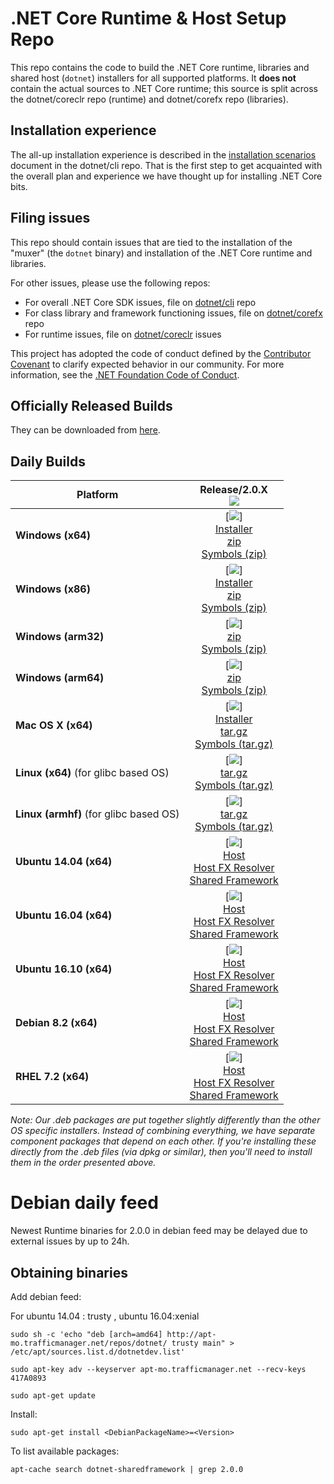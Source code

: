 .NET Core Runtime & Host Setup Repo
===================================

This repo contains the code to build the .NET Core runtime, libraries and shared host (`dotnet`) installers for
all supported platforms. It **does not** contain the actual sources to .NET Core runtime; this source is split across
the dotnet/coreclr repo (runtime) and dotnet/corefx repo (libraries).

## Installation experience
The all-up installation experience is described in the [installation scenarios](https://github.com/dotnet/cli/blob/rel/1.0.0/Documentation/cli-installation-scenarios.md)
document in the dotnet/cli repo. That is the first step to get acquainted with the overall plan and experience we have
thought up for installing .NET Core bits.

## Filing issues
This repo should contain issues that are tied to the installation of the "muxer" (the `dotnet` binary) and installation
of the .NET Core runtime and libraries.

For other issues, please use the following repos:

- For overall .NET Core SDK issues, file on [dotnet/cli](https://github.com/dotnet/cli) repo
- For class library and framework functioning issues, file on [dotnet/corefx](https://github.com/dotnet/corefx) repo
- For runtime issues, file on [dotnet/coreclr](https://github.com/dotnet/coreclr) issues

This project has adopted the code of conduct defined by the [Contributor Covenant](http://contributor-covenant.org/) to clarify expected behavior in our community. For more information, see the [.NET Foundation Code of Conduct](http://www.dotnetfoundation.org/code-of-conduct).

Officially Released Builds
--------------------------

They can be downloaded from [here](https://www.microsoft.com/net/download#core).

Daily Builds
------------

|   Platform   |   Release/2.0.X<br>[![][build-badge-2.0.x]][build-2.0.x] |
|---------|:----------:|
|   **Windows (x64)**    |   [![][win-x64-badge-2.0.X]]<br>[Installer][win-x64-installer-2.0.X]<br>[zip][win-x64-zip-2.0.X]<br>[Symbols (zip)][win-x64-symbols-zip-2.0.X]   |
|   **Windows (x86)**    |   [![][win-x86-badge-2.0.X]]<br>[Installer][win-x86-installer-2.0.X]<br>[zip][win-x86-zip-2.0.X]<br>[Symbols (zip)][win-x86-symbols-zip-2.0.X]   |
|   **Windows (arm32)**  |   [![][win-arm-badge-2.0.X]]<br>[zip][win-arm-zip-2.0.X]<br>[Symbols (zip)][win-arm-symbols-zip-2.0.X]   |
|   **Windows (arm64)**  |   [![][win-arm64-badge-2.0.X]]<br>[zip][win-arm64-zip-2.0.X]<br>[Symbols (zip)][win-arm64-symbols-zip-2.0.X]   |
|   **Mac OS X (x64)**       |   [![][osx-badge-2.0.X]]<br>[Installer][osx-installer-2.0.X]<br>[tar.gz][osx-targz-2.0.X]<br>[Symbols (tar.gz)][osx-symbols-targz-2.0.X]   |
|   **Linux (x64)** (for glibc based OS)  |   [![][linux-x64-badge-2.0.X]]<br>[tar.gz][linux-x64-targz-2.0.X]<br>[Symbols (tar.gz)][linux-x64-symbols-targz-2.0.X]   |
|   **Linux (armhf)** (for glibc based OS)  |   [![][linux-arm-badge-2.0.X]]<br>[tar.gz][linux-arm-targz-2.0.X]<br>[Symbols (tar.gz)][linux-arm-symbols-targz-2.0.X]   |
|   **Ubuntu 14.04 (x64)**   |   [![][ubuntu-14.04-badge-2.0.X]]<br>[Host][ubuntu-14.04-host-2.0.X]<br>[Host FX Resolver][ubuntu-14.04-hostfxr-2.0.X]<br>[Shared Framework][ubuntu-14.04-sharedfx-2.0.X]<br>  |
|   **Ubuntu 16.04 (x64)**   |   [![][ubuntu-16.04-badge-2.0.X]]<br>[Host][ubuntu-16.04-host-2.0.X]<br>[Host FX Resolver][ubuntu-16.04-hostfxr-2.0.X]<br>[Shared Framework][ubuntu-16.04-sharedfx-2.0.X]<br>  |
|   **Ubuntu 16.10 (x64)**   |   [![][ubuntu-16.10-badge-2.0.X]]<br>[Host][ubuntu-16.10-host-2.0.X]<br>[Host FX Resolver][ubuntu-16.10-hostfxr-2.0.X]<br>[Shared Framework][ubuntu-16.10-sharedfx-2.0.X]<br>  |
|   **Debian 8.2 (x64)**     |   [![][debian-8.2-badge-2.0.X]]<br>[Host][debian-8.2-host-2.0.X]<br>[Host FX Resolver][debian-8.2-hostfxr-2.0.X]<br>[Shared Framework][debian-8.2-sharedfx-2.0.X]<br>  |
|   **RHEL 7.2 (x64)**       |   [![][rhel7-badge-2.0.X]]<br>[Host][rhel7-host-2.0.X]<br>[Host FX Resolver][rhel7-hostfxr-2.0.X]<br>[Shared Framework][rhel7-sharedfx-2.0.X]<br>   |

*Note: Our .deb packages are put together slightly differently than the other OS specific installers. Instead of combining everything, we have separate component packages that depend on each other. If you're installing these directly from the .deb files (via dpkg or similar), then you'll need to install them in the order presented above.*

[build-badge-2.0.X]: https://devdiv.visualstudio.com/_apis/public/build/definitions/0bdbc590-a062-4c3f-b0f6-9383f67865ee/6161/badge
[build-2.0.X]: https://devdiv.visualstudio.com/DevDiv/_build/index?definitionId=6161&_a=completed

[win-x64-badge-2.0.X]: https://dotnetcli.blob.core.windows.net/dotnet/Runtime/release/2.0.0/sharedfx_win-x64_Release_version_badge.svg
[win-x64-installer-2.0.X]: https://dotnetcli.blob.core.windows.net/dotnet/Runtime/release/2.0.0/dotnet-runtime-latest-win-x64.exe
[win-x64-zip-2.0.X]: https://dotnetcli.blob.core.windows.net/dotnet/Runtime/release/2.0.0/dotnet-runtime-latest-win-x64.zip
[win-x64-symbols-zip-2.0.X]: https://dotnetcli.blob.core.windows.net/dotnet/Runtime/release/2.0.0/runtime.win-x64.Microsoft.NETCore.App.latest.symbols.nupkg

[win-x86-badge-2.0.X]: https://dotnetcli.blob.core.windows.net/dotnet/Runtime/release/2.0.0/sharedfx_win-x86_Release_version_badge.svg
[win-x86-installer-2.0.X]: https://dotnetcli.blob.core.windows.net/dotnet/Runtime/release/2.0.0/dotnet-runtime-latest-win-x86.exe
[win-x86-zip-2.0.X]: https://dotnetcli.blob.core.windows.net/dotnet/Runtime/release/2.0.0/dotnet-runtime-latest-win-x86.zip
[win-x86-symbols-zip-2.0.X]: https://dotnetcli.blob.core.windows.net/dotnet/Runtime/release/2.0.0/runtime.win-x86.Microsoft.NETCore.App.latest.symbols.nupkg

[win-arm-badge-2.0.X]: https://dotnetcli.blob.core.windows.net/dotnet/Runtime/release/2.0.0/sharedfx_win-arm_Release_version_badge.svg
[win-arm-zip-2.0.X]: https://dotnetcli.blob.core.windows.net/dotnet/Runtime/release/2.0.0/dotnet-runtime-latest-win-arm.zip
[win-arm-symbols-zip-2.0.X]: https://dotnetcli.blob.core.windows.net/dotnet/Runtime/release/2.0.0/runtime.win-arm.Microsoft.NETCore.App.latest.symbols.nupkg

[win-arm64-badge-2.0.X]: https://dotnetcli.blob.core.windows.net/dotnet/Runtime/release/2.0.0/sharedfx_win-arm64_Release_version_badge.svg
[win-arm64-zip-2.0.X]: https://dotnetcli.blob.core.windows.net/dotnet/Runtime/release/2.0.0/dotnet-runtime-latest-win-arm64.zip
[win-arm64-symbols-zip-2.0.X]: https://dotnetcli.blob.core.windows.net/dotnet/Runtime/release/2.0.0/runtime.win-arm64.Microsoft.NETCore.App.latest.symbols.nupkg

[osx-badge-2.0.X]: https://dotnetcli.blob.core.windows.net/dotnet/Runtime/release/2.0.0/sharedfx_osx-x64_Release_version_badge.svg
[osx-installer-2.0.X]: https://dotnetcli.blob.core.windows.net/dotnet/Runtime/release/2.0.0/dotnet-runtime-latest-osx-x64.pkg
[osx-targz-2.0.X]: https://dotnetcli.blob.core.windows.net/dotnet/Runtime/release/2.0.0/dotnet-runtime-latest-osx-x64.tar.gz
[osx-symbols-targz-2.0.X]: https://dotnetcli.blob.core.windows.net/dotnet/Runtime/release/2.0.0/runtime.osx-x64.Microsoft.NETCore.App.latest.symbols.nupkg

[linux-x64-badge-2.0.X]: https://dotnetcli.blob.core.windows.net/dotnet/Runtime/release/2.0.0/sharedfx_linux-x64_Release_version_badge.svg
[linux-x64-targz-2.0.X]: https://dotnetcli.blob.core.windows.net/dotnet/Runtime/release/2.0.0/dotnet-runtime-latest-linux-x64.tar.gz
[linux-x64-symbols-targz-2.0.X]: https://dotnetcli.blob.core.windows.net/dotnet/Runtime/release/2.0.0/runtime.linux-x64.Microsoft.NETCore.App.latest.symbols.nupkg

[linux-arm-badge-2.0.X]: https://dotnetcli.blob.core.windows.net/dotnet/Runtime/release/2.0.0/sharedfx_linux-arm_Release_version_badge.svg
[linux-arm-targz-2.0.X]: https://dotnetcli.blob.core.windows.net/dotnet/Runtime/release/2.0.0/dotnet-runtime-latest-linux-arm.tar.gz
[linux-arm-symbols-targz-2.0.X]: https://dotnetcli.blob.core.windows.net/dotnet/Runtime/release/2.0.0/runtime.linux-arm.Microsoft.NETCore.App.latest.symbols.nupkg

[ubuntu-14.04-badge-2.0.X]: https://dotnetcli.blob.core.windows.net/dotnet/Runtime/release/2.0.0/sharedfx_ubuntu.14.04-x64_Release_version_badge.svg
[ubuntu-14.04-host-2.0.X]: https://dotnetcli.blob.core.windows.net/dotnet/Runtime/release/2.0.0/dotnet-host-latest-ubuntu.14.04-x64.deb
[ubuntu-14.04-hostfxr-2.0.X]: https://dotnetcli.blob.core.windows.net/dotnet/Runtime/release/2.0.0/dotnet-hostfxr-latest-ubuntu.14.04-x64.deb
[ubuntu-14.04-sharedfx-2.0.X]: https://dotnetcli.blob.core.windows.net/dotnet/Runtime/release/2.0.0/dotnet-runtime-latest-ubuntu.14.04-x64.deb

[ubuntu-16.04-badge-2.0.X]: https://dotnetcli.blob.core.windows.net/dotnet/Runtime/release/2.0.0/sharedfx_ubuntu.16.04-x64_Release_version_badge.svg
[ubuntu-16.04-host-2.0.X]: https://dotnetcli.blob.core.windows.net/dotnet/Runtime/release/2.0.0/dotnet-host-latest-ubuntu.16.04-x64.deb
[ubuntu-16.04-hostfxr-2.0.X]: https://dotnetcli.blob.core.windows.net/dotnet/Runtime/release/2.0.0/dotnet-hostfxr-latest-ubuntu.16.04-x64.deb
[ubuntu-16.04-sharedfx-2.0.X]: https://dotnetcli.blob.core.windows.net/dotnet/Runtime/release/2.0.0/dotnet-runtime-latest-ubuntu.16.04-x64.deb

[ubuntu-16.10-badge-2.0.X]: https://dotnetcli.blob.core.windows.net/dotnet/Runtime/release/2.0.0/sharedfx_ubuntu.16.10-x64_Release_version_badge.svg
[ubuntu-16.10-host-2.0.X]: https://dotnetcli.blob.core.windows.net/dotnet/Runtime/release/2.0.0/dotnet-host-latest-ubuntu.16.10-x64.deb
[ubuntu-16.10-hostfxr-2.0.X]: https://dotnetcli.blob.core.windows.net/dotnet/Runtime/release/2.0.0/dotnet-hostfxr-latest-ubuntu.16.10-x64.deb
[ubuntu-16.10-sharedfx-2.0.X]: https://dotnetcli.blob.core.windows.net/dotnet/Runtime/release/2.0.0/dotnet-runtime-latest-ubuntu.16.10-x64.deb

[debian-8.2-badge-2.0.X]: https://dotnetcli.blob.core.windows.net/dotnet/Runtime/release/2.0.0/sharedfx_debian.8-x64_Release_version_badge.svg
[debian-8.2-host-2.0.X]: https://dotnetcli.blob.core.windows.net/dotnet/Runtime/release/2.0.0/dotnet-host-latest-debian.8-x64.deb
[debian-8.2-hostfxr-2.0.X]: https://dotnetcli.blob.core.windows.net/dotnet/Runtime/release/2.0.0/dotnet-hostfxr-latest-debian.8-x64.deb
[debian-8.2-sharedfx-2.0.X]: https://dotnetcli.blob.core.windows.net/dotnet/Runtime/release/2.0.0/dotnet-runtime-latest-debian.8-x64.deb

[rhel7-badge-2.0.X]: https://dotnetcli.blob.core.windows.net/dotnet/Runtime/release/2.0.0/sharedfx_rhel.7-x64_Release_version_badge.svg
[rhel7-host-2.0.X]: https://dotnetcli.blob.core.windows.net/dotnet/Runtime/release/2.0.0/dotnet-host-latest-rhel.7-x64.rpm
[rhel7-hostfxr-2.0.X]: https://dotnetcli.blob.core.windows.net/dotnet/Runtime/release/2.0.0/dotnet-hostfxr-latest-rhel.7-x64.rpm
[rhel7-sharedfx-2.0.X]: https://dotnetcli.blob.core.windows.net/dotnet/Runtime/release/2.0.0/dotnet-runtime-latest-rhel.7-x64.rpm

# Debian daily feed

Newest Runtime binaries for 2.0.0 in debian feed may be delayed due to external issues by up to 24h.

## Obtaining binaries

Add debian feed:

For ubuntu 14.04 : trusty , ubuntu 16.04:xenial
```
sudo sh -c 'echo "deb [arch=amd64] http://apt-mo.trafficmanager.net/repos/dotnet/ trusty main" > /etc/apt/sources.list.d/dotnetdev.list'

sudo apt-key adv --keyserver apt-mo.trafficmanager.net --recv-keys 417A0893

sudo apt-get update
```

Install:
```
sudo apt-get install <DebianPackageName>=<Version>
```

To list available packages:
```
apt-cache search dotnet-sharedframework | grep 2.0.0
```
